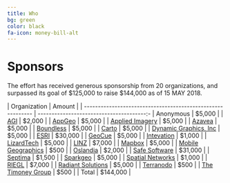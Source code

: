 ```yaml
---
title: Who
bg: green
color: black
fa-icon: money-bill-alt
---
```


# Sponsors

The effort has received generous sponsorship from 20 organizations, and
surpassed its goal of $125,000 to raise $144,000 as of 15 MAY 2018.

| Organization                                                | Amount                                  |
| ----------------------------------------------------------- | ---------------------------------------:-
| Anonymous                                                   |                    $5,000                |
| [AGI](http://agi.com/home)                                  |                    $2,000                |
| [AppGeo](https://www.appgeo.com/)                           |                    $5,000                |
| [Applied Imagery](http://appliedimagery.com/)               |                    $5,000                |
| [Azavea](https://www.azavea.com/)                           |                    $5,000                |
| [Boundless](https://boundlessgeo.com/)                      |                    $5,000                |
| [Carto](https://carto.com/)                                 |                    $5,000                |
| [Dynamic Graphics, Inc](http://www.dgi.com/)                |                    $5,000                |
| [ESRI](https://www.esri.com/en-us/home)                     |                   $30,000                |
| [GeoCue](http://geocue.com/)                                |                    $5,000                |
| [Intevation](https://intevation.de/)                        |                    $1,000                |
| [LizardTech](https://www.lizardtech.com/)                   |                    $5,000                |
| [LINZ](https://www.linz.govt.nz/)                           |                    $7,000                |
| [Mapbox](https://www.mapbox.com/)                           |                    $5,000                |
| [Mobile Geographics](https://www.mobilegeographics.com/)    |                      $500                |
| [Oslandia](http://oslandia.com/)                            |                    $2,000                |
| [Safe Software](https://safe.com)                           |                   $31,000                |
| [Septima](https://septima.dk/)                              |                    $1,500                |
| [Sparkgeo](http://www.sparkgeo.com/)                        |                    $5,000                |
| [Spatial Networks](https://www.spatialnetworks.com/)        |                    $1,000                |
| [RIEGL](http://www.riegl.com/)                              |                    $7,000                |
| [Radiant Solutions](http://www.radiantsolutions.com/)       |                    $5,000                |
| [Terranodo](http://terranodo.io/)                           |                      $500                |
| [The Timoney Group](http://www.thetimoneygroup.com/)        |                      $500                |
| Total                                                       |                  $144,000                |

<p></p>

